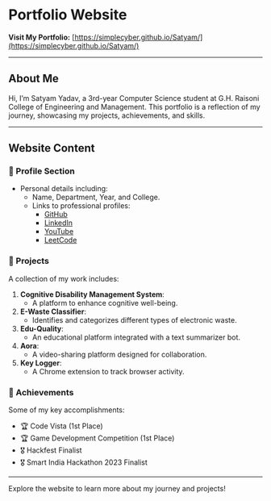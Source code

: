 # Portfolio Website  

**Visit My Portfolio:** [https://simplecyber.github.io/Satyam/](https://simplecyber.github.io/Satyam/)  

---

## About Me  
Hi, I’m Satyam Yadav, a 3rd-year Computer Science student at G.H. Raisoni College of Engineering and Management. This portfolio is a reflection of my journey, showcasing my projects, achievements, and skills.  

---

## Website Content  

### 🔹 Profile Section  
- Personal details including:  
  - Name, Department, Year, and College.  
  - Links to professional profiles:  
    - [GitHub](https://github.com/SimpleCyber)  
    - [LinkedIn](https://www.linkedin.com/in/dearcoder-satyam)  
    - [YouTube](http://www.youtube.com/@factyuniverse)  
    - [LeetCode](https://leetcode.com/u/pkc5uOVzbM/)  

### 🔹 Projects  
A collection of my work includes:  
1. **Cognitive Disability Management System**:  
   - A platform to enhance cognitive well-being.  
2. **E-Waste Classifier**:  
   - Identifies and categorizes different types of electronic waste.  
3. **Edu-Quality**:  
   - An educational platform integrated with a text summarizer bot.  
4. **Aora**:  
   - A video-sharing platform designed for collaboration.  
5. **Key Logger**:  
   - A Chrome extension to track browser activity.  

### 🔹 Achievements  
Some of my key accomplishments:  
- 🏆 Code Vista (1st Place)  
- 🏆 Game Development Competition (1st Place)  
- 🎖️ Hackfest Finalist  
- 🎖️ Smart India Hackathon 2023 Finalist  

---

Explore the website to learn more about my journey and projects!
